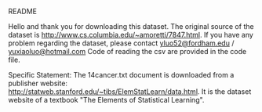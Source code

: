 README

Hello and thank you for downloading this dataset.
The original source of the dataset is http://www.cs.columbia.edu/~amoretti/7847.html. 
If you have any problem regarding the dataset, please contact yluo52@fordham.edu / yuxiaoluo@hotmail.com
Code of reading the csv are provided in the code file. 

Specific Statement:
The 14cancer.txt document is downloaded from a publisher website: http://statweb.stanford.edu/~tibs/ElemStatLearn/data.html. It is the dataset website of a textbook "The Elements of Statistical Learning".

